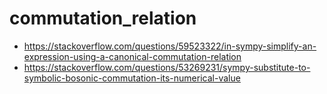 # commutation_relation

- https://stackoverflow.com/questions/59523322/in-sympy-simplify-an-expression-using-a-canonical-commutation-relation
- https://stackoverflow.com/questions/53269231/sympy-substitute-to-symbolic-bosonic-commutation-its-numerical-value
